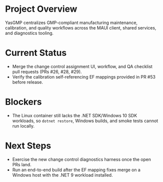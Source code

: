 # Project Overview

YasGMP centralizes GMP-compliant manufacturing maintenance, calibration, and quality workflows across the MAUI client, shared services, and diagnostics tooling.

# Current Status

- Merge the change control assignment UI, workflow, and QA checklist pull requests (PRs #26, #28, #29).
- Verify the calibration self-referencing EF mappings provided in PR #53 before release.

# Blockers

- The Linux container still lacks the .NET SDK/Windows 10 SDK workloads, so
  `dotnet restore`, Windows builds, and smoke tests cannot run locally.

# Next Steps

- Exercise the new change control diagnostics harness once the open PRs land.
- Run an end-to-end build after the EF mapping fixes merge on a Windows host
  with the .NET 9 workload installed.
